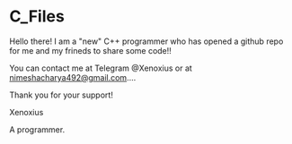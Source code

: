 # C_Files

Hello there! I am a "new" C++ programmer
who has opened a github repo for me and my frineds to share some code!!

You can contact me at Telegram @Xenoxius or at
nimeshacharya492@gmail.com....

Thank you for your support!

Xenoxius

A programmer.